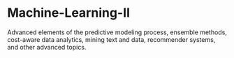 # Machine-Learning-II
Advanced elements of the predictive modeling process, ensemble methods, cost-aware data analytics, mining text and data, recommender systems, and other advanced topics. 
